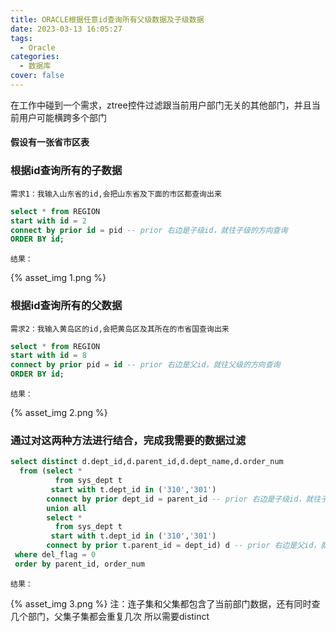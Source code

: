 ```yaml
---
title: ORACLE根据任意id查询所有父级数据及子级数据
date: 2023-03-13 16:05:27
tags:
  - Oracle
categories: 
  - 数据库
cover: false
---
```

在工作中碰到一个需求，ztree控件过滤跟当前用户部门无关的其他部门，并且当前用户可能横跨多个部门

#### 假设有一张省市区表

### 根据id查询所有的子数据
	需求1：我输入山东省的id,会把山东省及下面的市区都查询出来
```sql
select * from REGION 
start with id = 2
connect by prior id = pid -- prior 右边是子级id，就往子级的方向查询
ORDER BY id;
```
	结果：
{% asset_img 1.png %}

### 根据id查询所有的父数据
	需求2：我输入黄岛区的id,会把黄岛区及其所在的市省国查询出来
```sql
select * from REGION 
start with id = 8
connect by prior pid = id -- prior 右边是父id，就往父级的方向查询
ORDER BY id;
```
	结果：
{% asset_img 2.png %}

### 通过对这两种方法进行结合，完成我需要的数据过滤
```sql
select distinct d.dept_id,d.parent_id,d.dept_name,d.order_num
  from (select *
          from sys_dept t
         start with t.dept_id in ('310','301')
        connect by prior dept_id = parent_id -- prior 右边是子级id，就往子级的方向查询
        union all
        select *
          from sys_dept t
         start with t.dept_id in ('310','301')
        connect by prior t.parent_id = dept_id) d -- prior 右边是父id，就往父级的方向查询
 where del_flag = 0
 order by parent_id, order_num
```
	结果：
{% asset_img 3.png %}
	注：连子集和父集都包含了当前部门数据，还有同时查几个部门，父集子集都会重复几次
	所以需要distinct